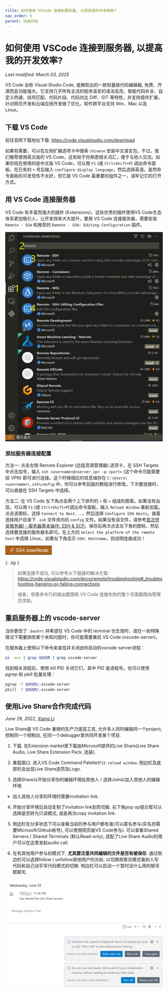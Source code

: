 ```yaml
---
title: 如何使用 VSCode 连接到服务器, 以提高我的开发效率?
nav_order: 6
parent: 快速开始
---
```


# 如何使用 VSCode 连接到服务器, 以提高我的开发效率?

*Last modified: March 03, 2025*


VS Code 全称 Visual Studio Code, 是微软出的一款轻量级代码编辑器, 免费、开源而且功能强大。它支持几乎所有主流的程序语言的语法高亮、智能代码补全、自定义热键、括号匹配、代码片段、代码对比 Diff、GIT 等特性，并支持插件扩展，针对网页开发和云端应用开发做了优化。软件跨平台支持 Win、Mac 以及 Linux。

## 下载 VS Code

前往官网下载地址下载: <https://code.visualstudio.com/download>

如果有需要，可以在左侧扩展选项卡中搜索 `chinese` 安装中文语言包。不过，我们推荐使用英文版的 VS Code，这有助于你熟悉相关词汇，便于与他人交流。如果你现在使用的是中文版 VS Code，可以用 `F1` (或 `Ctrl+Shift+P`) 调出命令面板，在已有的 `>` 号后输入 `configure display language`，然后选择英语。虽然命令面板的可发现性不太好，但它是 VS Code 最重要的组件之一，请牢记它的打开方式。

## 用 VS Code 连接服务器

VS Code 有丰富而强大的插件 (Extensions)，这些优秀的插件使得VS Code生态体系更加吸引人，让开发效率大大提升。要用 VS Code 连接服务器，需要安装 `Remote - SSH` 和推荐的 `Remote - SSH: Editing Configuration` 插件。

![](/guide/figure/VSCode-extensions.png)

### 添加服务器连接配置

方法一: 点击左侧 Remote Explorer (远程资源管理器) 选项卡，在 SSH Targets 中点击加号，输入 `ssh <username>@<server_ip> -p <port>` (这个命令可能需要挂 VPN) 即可进行连接。这个时候相应的信息储存在 `C:\Users\<username>\.ssh\config` 中，你可以参考前面的教程进行修改。下次要连接时，可以直接在 SSH Targets 中选择。

方法二: 在 VS Code 左下角点击两个上下排列的 `>` 和 `<` 组成的图案。如果没有出现，可以用 `F1` (或 `Ctrl+Shift+P`)调出命令面板，输入 `Reload Window` 重新加载。点击该图标，选择 `Connect to Host...`，然后选择 `Configure SSH Hosts`。接着选择用户目录下 `.ssh` 文件夹内的 `config` 文件。如果没有该文件，请参考[首次登录服务器! - 服务器基本操作: SSH & SCP](../knowledge/ssh)。保存后再次点击左下角的图标，然后选择要连接的服务器名即可。在上方的 `Select the platform of the remote host` 中选择 Linux，如果左下角显示 `SSH: Hostname`，则说明连接成功！

![](/guide/figure/VSCode-login-success.png)

{: .tip }
> 如果连接不成功, 可以参考以下链接的解决方案:
> <https://code.visualstudio.com/docs/remote/troubleshooting#_troubleshooting-hanging-or-failing-connections>
>
> 或者，带着命令行的输出截图和 VS Code 连接失败的整个页面截图向管理员求助。

## 重启服务器上的 vscode-server

当你更改了 `.bashrc` 并希望在 VS Code 中的 terminal 也生效时，或在一些特殊情况下需要排除某个未知问题时，你可能需要重启 VS Code (vscode-server)。

在服务器上使用以下命令来查找并关闭由你启动的vscode-server进程：

```bash
ps -aux | grep $USER | grep vscode-server
```

找到相关进程后，使用 kill PID 关闭它们，其中 PID 是进程号。也可以使用 pgrep 和 pkill 批量处理：

```bash
pgrep -f $USER/.vscode-server
pkill -f $USER/.vscode-server
```

## 使用Live Share合作完成代码

*June 29, 2022, [Xiang Li](mailto:646873166@qq.com)*

Live Share是 VS Code 重磅的生产力提高工具, 允许多人同时编辑同一个project, 控制同一个控制台, 在同一个debugger里共同开发某个项目.

1. 下载. 在Extension market里下载由Microsoft提供的Live Share(Live Share Audio, Live Share Extension Pack, 选装).

2. 重载窗口. 进入VS Code Command Palette(`F1`): `reload window`. 侧边栏及底部栏会出现Live Share选项及Logo.

3. 选择Share以开始分享你的编辑环境给其他人 / 选择Join以加入其他人的编辑环境

  - 加入其他人分享的环境时需要invitiation link.

4. 开始分享环境后自动复制了invitation link到剪切板. 右下角pop up提示框可以选择是否转为只读模式, 或是再次copy invitation link.

5. 侧边栏在分享状态下可以查看当前的参与用户都有谁(可以匿名参与(实名则需要Microsoft/Github帐号), 可以使用网页版VS Code参与). 可以查看Shared Servers / Shared Terminals (默认Read-only), 选配了Live Share Audio的用户可以在这里发起audio call.

6. 在有其他用户参与的模式下, **尤其要注意共同编辑的文件是否有被保存**. 通过侧边栏可以选择follow / unfollow其他用户的光标, 以切换观察员模式看别人写代码和自己动手写代码模式的切换. 侧边栏可以启动一个暂时没什么用的聊天框聊天.

![](/guide/figure/VSCode-LiveShare.png)
